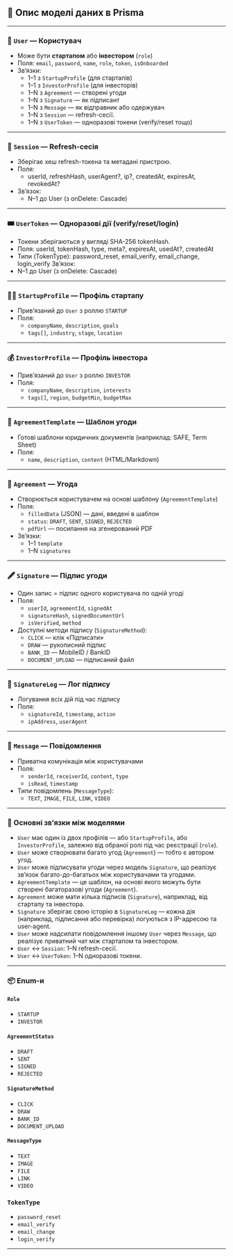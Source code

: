 ## 🧩 Опис моделі даних в Prisma

---

### 👤 `User` — Користувач
- Може бути **стартапом** або **інвестором** (`role`)
- Поля: `email`, `password`, `name`, `role`, `token`, `isOnboarded`
- Зв’язки:
  - 1–1 з `StartupProfile` (для стартапів)
  - 1–1 з `InvestorProfile` (для інвесторів)
  - 1–N з `Agreement` — створені угоди
  - 1–N з `Signature` — як підписант
  - 1–N з `Message` — як відправник або одержувач
  - 1–N з `Session` — refresh-сесії.
  - 1–N з `UserToken` — одноразові токени (verify/reset тощо)

---

### 🔐 `Session` — Refresh-сесія
- Зберігає хеш refresh-токена та метадані пристрою.
- Поля:
  - userId, refreshHash, userAgent?, ip?, createdAt, expiresAt, revokedAt?
- Зв’язок:
  - N–1 до User (з onDelete: Cascade)

---

### 🎟️ `UserToken` — Одноразові дії (verify/reset/login)
- Токени зберігаються у вигляді SHA-256 tokenHash.
- Поля: userId, tokenHash, type, meta?, expiresAt, usedAt?, createdAt
- Типи (TokenType): password_reset, email_verify, email_change, login_verify
Зв’язок:
- N–1 до User (з onDelete: Cascade)

---

### 🧑‍💼 `StartupProfile` — Профіль стартапу
- Прив’язаний до `User` з роллю `STARTUP`
- Поля:
  - `companyName`, `description`, `goals`
  - `tags[]`, `industry`, `stage`, `location`

---

### 💰 `InvestorProfile` — Профіль інвестора
- Прив’язаний до `User` з роллю `INVESTOR`
- Поля:
  - `companyName`, `description`, `interests`
  - `tags[]`, `region`, `budgetMin`, `budgetMax`

---

### 📄 `AgreementTemplate` — Шаблон угоди
- Готові шаблони юридичних документів (наприклад: SAFE, Term Sheet)
- Поля:
  - `name`, `description`, `content` (HTML/Markdown)

---

### 📑 `Agreement` — Угода
- Створюється користувачем на основі шаблону (`AgreementTemplate`)
- Поля:
  - `filledData` (JSON) — дані, введені в шаблон
  - `status`: `DRAFT`, `SENT`, `SIGNED`, `REJECTED`
  - `pdfUrl` — посилання на згенерований PDF
- Зв’язки:
  - 1–1 `template`
  - 1–N `signatures`

---

### 🖋️ `Signature` — Підпис угоди
- Один запис = підпис одного користувача по одній угоді
- Поля:
  - `userId`, `agreementId`, `signedAt`
  - `signatureHash`, `signedDocumentUrl`
  - `isVerified`, `method`
- Доступні методи підпису (`SignatureMethod`):
  - `CLICK` — клік «Підписати»
  - `DRAW` — рукописний підпис
  - `BANK_ID` — MobileID / BankID
  - `DOCUMENT_UPLOAD` — підписаний файл

---

### 📜 `SignatureLog` — Лог підпису
- Логування всіх дій під час підпису
- Поля:
  - `signatureId`, `timestamp`, `action`
  - `ipAddress`, `userAgent`

---

### 💬 `Message` — Повідомлення
- Приватна комунікація між користувачами
- Поля:
  - `senderId`, `receiverId`, `content`, `type`
  - `isRead`, `timestamp`
- Типи повідомлень (`MessageType`):
  - `TEXT`, `IMAGE`, `FILE`, `LINK`, `VIDEO`

---

### 🔁 Основні зв’язки між моделями
- `User` має один із двох профілів — або `StartupProfile`, або `InvestorProfile`, залежно від обраної ролі під час реєстрації (`role`).
- `User` може створювати багато угод (`Agreement`) — тобто є автором угод.
- `User` може підписувати угоди через модель `Signature`, що реалізує зв’язок багато-до-багатьох між користувачами та угодами.
- `AgreementTemplate` — це шаблон, на основі якого можуть бути створені багаторазові угоди (`Agreement`).
- `Agreement` може мати кілька підписів (`Signature`), наприклад, від стартапу та інвестора.
- `Signature` зберігає свою історію в `SignatureLog` — кожна дія (наприклад, підписання або перевірка) логуються з IP-адресою та user-agent.
- `User` може надсилати повідомлення іншому `User` через `Message`, що реалізує приватний чат між стартапом та інвестором.
- `User` ↔ `Session`: 1–N refresh-сесії.
- `User` ↔ `UserToken`: 1–N одноразові токени.


---

### 📦 Enum-и

#### `Role`
- `STARTUP`
- `INVESTOR`

#### `AgreementStatus`
- `DRAFT`
- `SENT`
- `SIGNED`
- `REJECTED`

#### `SignatureMethod`
- `CLICK`
- `DRAW`
- `BANK_ID`
- `DOCUMENT_UPLOAD`

#### `MessageType`
- `TEXT`
- `IMAGE`
- `FILE`
- `LINK`
- `VIDEO`

### `TokenType`
- `password_reset`
- `email_verify`
- `email_change`
- `login_verify`

---
